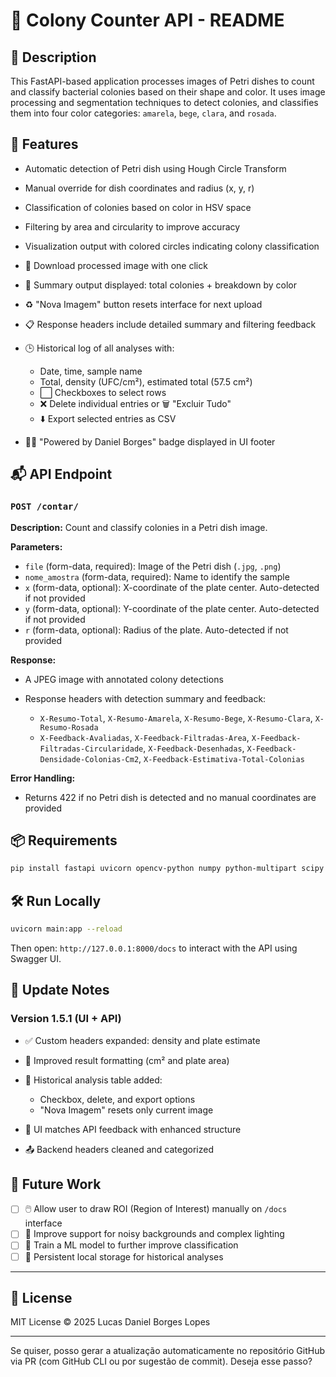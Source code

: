 # 🧫 Colony Counter API - README

## 📄 Description

This FastAPI-based application processes images of Petri dishes to count and classify bacterial colonies based on their shape and color. It uses image processing and segmentation techniques to detect colonies, and classifies them into four color categories: `amarela`, `bege`, `clara`, and `rosada`.

## 🚀 Features

* Automatic detection of Petri dish using Hough Circle Transform
* Manual override for dish coordinates and radius (x, y, r)
* Classification of colonies based on color in HSV space
* Filtering by area and circularity to improve accuracy
* Visualization output with colored circles indicating colony classification
* 🔽 Download processed image with one click
* 🧮 Summary output displayed: total colonies + breakdown by color
* ♻️ "Nova Imagem" button resets interface for next upload
* 📋 Response headers include detailed summary and filtering feedback
* 🕒 Historical log of all analyses with:

  * Date, time, sample name
  * Total, density (UFC/cm²), estimated total (57.5 cm²)
  * ⬜ Checkboxes to select rows
  * ❌ Delete individual entries or 🗑️ "Excluir Tudo"
  * ⬇️ Export selected entries as CSV
* 👨‍🔬 "Powered by Daniel Borges" badge displayed in UI footer

## 📬 API Endpoint

### `POST /contar/`

**Description:** Count and classify colonies in a Petri dish image.

**Parameters:**

* `file` (form-data, required): Image of the Petri dish (`.jpg`, `.png`)
* `nome_amostra` (form-data, required): Name to identify the sample
* `x` (form-data, optional): X-coordinate of the plate center. Auto-detected if not provided
* `y` (form-data, optional): Y-coordinate of the plate center. Auto-detected if not provided
* `r` (form-data, optional): Radius of the plate. Auto-detected if not provided

**Response:**

* A JPEG image with annotated colony detections
* Response headers with detection summary and feedback:

  * `X-Resumo-Total`, `X-Resumo-Amarela`, `X-Resumo-Bege`, `X-Resumo-Clara`, `X-Resumo-Rosada`
  * `X-Feedback-Avaliadas`, `X-Feedback-Filtradas-Area`, `X-Feedback-Filtradas-Circularidade`, `X-Feedback-Desenhadas`, `X-Feedback-Densidade-Colonias-Cm2`, `X-Feedback-Estimativa-Total-Colonias`

**Error Handling:**

* Returns 422 if no Petri dish is detected and no manual coordinates are provided

## 📦 Requirements

```bash
pip install fastapi uvicorn opencv-python numpy python-multipart scipy
```

## 🛠️ Run Locally

```bash
uvicorn main:app --reload
```

Then open: `http://127.0.0.1:8000/docs` to interact with the API using Swagger UI.

## 📌 Update Notes

### Version 1.5.1 (UI + API)

* ✅ Custom headers expanded: density and plate estimate
* 🧮 Improved result formatting (cm² and plate area)
* 💾 Historical analysis table added:

  * Checkbox, delete, and export options
  * "Nova Imagem" resets only current image
* 🎯 UI matches API feedback with enhanced structure
* 📤 Backend headers cleaned and categorized

## 🔮 Future Work

* [ ] 🖱️ Allow user to draw ROI (Region of Interest) manually on `/docs` interface
* [ ] 🌈 Improve support for noisy backgrounds and complex lighting
* [ ] 🤖 Train a ML model to further improve classification
* [ ] 💾 Persistent local storage for historical analyses

---

## 📄 License

MIT License © 2025 Lucas Daniel Borges Lopes

---

Se quiser, posso gerar a atualização automaticamente no repositório GitHub via PR (com GitHub CLI ou por sugestão de commit). Deseja esse passo?
